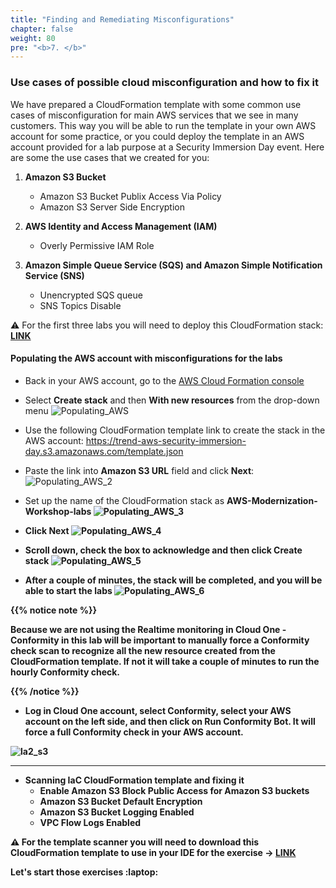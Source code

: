 ```yaml
---
title: "Finding and Remediating Misconfigurations"
chapter: false
weight: 80
pre: "<b>7. </b>"
---
```


### Use cases of possible cloud misconfiguration and how to fix it

We have prepared a CloudFormation template with some common use cases of misconfiguration for main AWS services that we see in many customers. This way you will be able to run the template in your own AWS account for some practice, or you could deploy the template in an AWS account provided for a lab purpose at a Security Immersion Day event. Here are some the use cases that we created for you:

1.  <b>Amazon S3 Bucket</b>
    - Amazon S3 Bucket Publix Access Via Policy
    - Amazon S3 Server Side Encryption

2.  <b>AWS Identity and Access Management (IAM)</b>
    - Overly Permissive IAM Role

3.  <b>Amazon Simple Queue Service (SQS) and Amazon Simple Notification Service (SNS)</b>
    - Unencrypted SQS queue
    - SNS Topics Disable

:warning: For the first three labs you will need to deploy this CloudFormation stack: <b>[LINK](https://trend-aws-security-immersion-day.s3.amazonaws.com/template.json)</b>

#### Populating the AWS account with misconfigurations for the labs

- Back in your AWS account, go to the [AWS Cloud Formation console](https://console.aws.amazon.com/cloudformation/)

- Select <b>Create stack</b> and then <b>With new resources</b> from the drop-down menu
![Populating_AWS](/images/populating.png)

- Use the following CloudFormation template link to create the stack in the AWS account: https://trend-aws-security-immersion-day.s3.amazonaws.com/template.json

- Paste the link into <b>Amazon S3 URL</b> field and click <b>Next</b>:
![Populating_AWS_2](/images/populating2.png)

- Set up the name of the CloudFormation stack as <b>AWS-Modernization-Workshop-labs<b>
![Populating_AWS_3](/images/populating3_new.png)

- Click <b>Next</b>
![Populating_AWS_4](/images/populating4.png)

- Scroll down, check the box to acknowledge and then click <b>Create stack</b>
![Populating_AWS_5](/images/populating5.png)

- After a couple of minutes, the stack will be completed, and you will be able to start the labs
![Populating_AWS_6](/images/populating6_new.png)

{{% notice note %}}
<p style='text-align: left;'>
Because we are not using the Realtime monitoring in Cloud One - Conformity in this lab will be important to manually force a Conformity check scan to recognize all the new resource created from the CloudFormation template. If not it will take a couple of minutes to run the hourly Conformity check.  
</p>
{{% /notice %}}

- Log in  Cloud One account, select Conformity, select your AWS account on the left side, and then click on Run Conformity Bot. It will force a full Conformity check in your AWS account. 

![la2_s3](/images/lab_s3_7.png)

----------------------------------------------------------------------------------------------------------------------

-  <b>Scanning IaC CloudFormation template and fixing it</b>
    - Enable Amazon S3 Block Public Access for Amazon S3 buckets
    - Amazon S3 Bucket Default Encryption
    - Amazon S3 Bucket Logging Enabled
    - VPC Flow Logs Enabled

:warning: For the template scanner you will need to download this CloudFormation template to use in your IDE for the exercise ->  <b>[LINK](https://trend-aws-security-immersion-day.s3.amazonaws.com/lab5.template.yaml) </b>

Let's start those exercises :laptop: